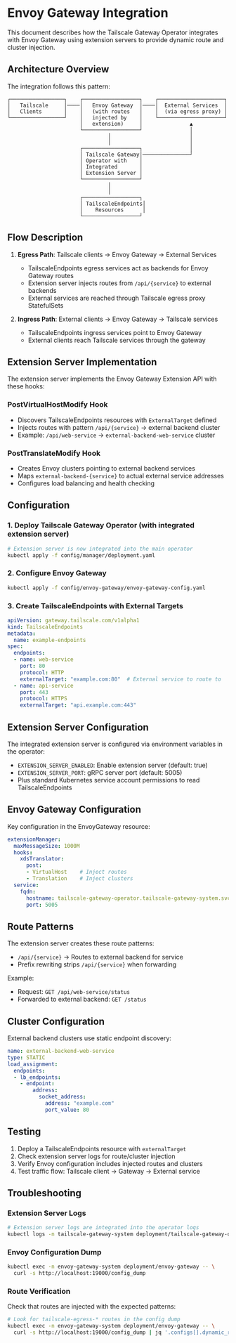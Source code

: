 # Envoy Gateway Integration

This document describes how the Tailscale Gateway Operator integrates with Envoy Gateway using extension servers to provide dynamic route and cluster injection.

## Architecture Overview

The integration follows this pattern:

```
┌─────────────────┐    ┌──────────────────┐    ┌─────────────────────┐
│   Tailscale     │────│   Envoy Gateway  │────│  External Services  │
│   Clients       │    │   (with routes   │    │  (via egress proxy) │
└─────────────────┘    │   injected by    │    └─────────────────────┘
                       │   extension)     │               ▲
                       └──────────────────┘               │
                                │                         │
                                │                         │
                       ┌──────────────────┐               │
                       │ Tailscale Gateway│───────────────┘
                       │ Operator with    │
                       │ Integrated       │
                       │ Extension Server │
                       └──────────────────┘
                                │
                                │
                       ┌──────────────────┐
                       │ TailscaleEndpoints│
                       │    Resources      │
                       └──────────────────┘
```

## Flow Description

1. **Egress Path**: Tailscale clients → Envoy Gateway → External Services
   - TailscaleEndpoints egress services act as backends for Envoy Gateway routes
   - Extension server injects routes from `/api/{service}` to external backends
   - External services are reached through Tailscale egress proxy StatefulSets

2. **Ingress Path**: External clients → Envoy Gateway → Tailscale services  
   - TailscaleEndpoints ingress services point to Envoy Gateway
   - External clients reach Tailscale services through the gateway

## Extension Server Implementation

The extension server implements the Envoy Gateway Extension API with these hooks:

### PostVirtualHostModify Hook
- Discovers TailscaleEndpoints resources with `ExternalTarget` defined
- Injects routes with pattern `/api/{service}` → external backend cluster
- Example: `/api/web-service` → `external-backend-web-service` cluster

### PostTranslateModify Hook  
- Creates Envoy clusters pointing to external backend services
- Maps `external-backend-{service}` to actual external service addresses
- Configures load balancing and health checking

## Configuration

### 1. Deploy Tailscale Gateway Operator (with integrated extension server)

```bash
# Extension server is now integrated into the main operator
kubectl apply -f config/manager/deployment.yaml
```

### 2. Configure Envoy Gateway

```bash
kubectl apply -f config/envoy-gateway/envoy-gateway-config.yaml
```

### 3. Create TailscaleEndpoints with External Targets

```yaml
apiVersion: gateway.tailscale.com/v1alpha1
kind: TailscaleEndpoints
metadata:
  name: example-endpoints
spec:
  endpoints:
  - name: web-service
    port: 80
    protocol: HTTP
    externalTarget: "example.com:80"  # External service to route to
  - name: api-service
    port: 443
    protocol: HTTPS
    externalTarget: "api.example.com:443"
```

## Extension Server Configuration

The integrated extension server is configured via environment variables in the operator:

- `EXTENSION_SERVER_ENABLED`: Enable extension server (default: true)
- `EXTENSION_SERVER_PORT`: gRPC server port (default: 5005)
- Plus standard Kubernetes service account permissions to read TailscaleEndpoints

## Envoy Gateway Configuration

Key configuration in the EnvoyGateway resource:

```yaml
extensionManager:
  maxMessageSize: 1000M
  hooks:
    xdsTranslator:
      post:
      - VirtualHost    # Inject routes
      - Translation    # Inject clusters
  service:
    fqdn:
      hostname: tailscale-gateway-operator.tailscale-gateway-system.svc.cluster.local
      port: 5005
```

## Route Patterns

The extension server creates these route patterns:

- `/api/{service}` → Routes to external backend for service
- Prefix rewriting strips `/api/{service}` when forwarding

Example:
- Request: `GET /api/web-service/status`
- Forwarded to external backend: `GET /status`

## Cluster Configuration

External backend clusters use static endpoint discovery:

```yaml
name: external-backend-web-service
type: STATIC  
load_assignment:
  endpoints:
  - lb_endpoints:
    - endpoint:
        address:
          socket_address:
            address: "example.com"
            port_value: 80
```

## Testing

1. Deploy a TailscaleEndpoints resource with `externalTarget`
2. Check extension server logs for route/cluster injection
3. Verify Envoy configuration includes injected routes and clusters
4. Test traffic flow: Tailscale client → Gateway → External service

## Troubleshooting

### Extension Server Logs
```bash
# Extension server logs are integrated into the operator logs
kubectl logs -n tailscale-gateway-system deployment/tailscale-gateway-operator -c manager
```

### Envoy Configuration Dump
```bash
kubectl exec -n envoy-gateway-system deployment/envoy-gateway -- \
  curl -s http://localhost:19000/config_dump
```

### Route Verification
Check that routes are injected with the expected patterns:
```bash
# Look for tailscale-egress-* routes in the config dump
kubectl exec -n envoy-gateway-system deployment/envoy-gateway -- \
  curl -s http://localhost:19000/config_dump | jq '.configs[].dynamic_route_configs[].route_config.virtual_hosts[].routes[]'
```